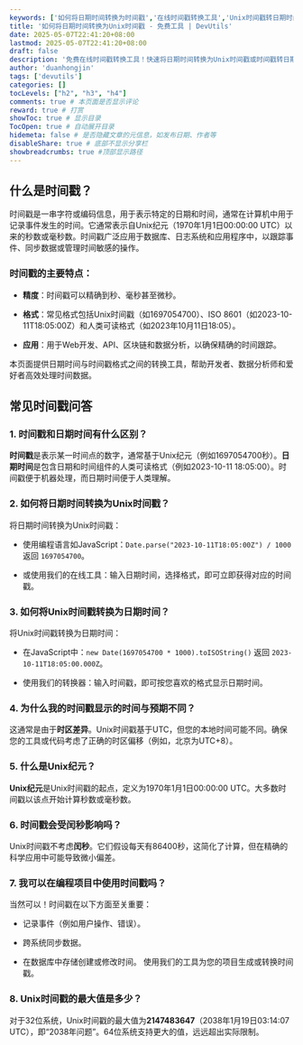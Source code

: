 ```yaml
---
keywords: ['如何将日期时间转换为时间戳','在线时间戳转换工具','Unix时间戳转日期时间','免费时间戳转换器','时间戳生成器']
title: '如何将日期时间转换为Unix时间戳 - 免费工具 | DevUtils'
date: 2025-05-07T22:41:20+08:00
lastmod: 2025-05-07T22:41:20+08:00
draft: false
description: '免费在线时间戳转换工具！快速将日期时间转换为Unix时间戳或时间戳转日期时间，支持多格式，简单易用，立即试用！'
author: 'duanhongjin'
tags: ['devutils']
categories: []
tocLevels: ["h2", "h3", "h4"]
comments: true # 本页面是否显示评论
reward: true # 打赏
showToc: true # 显示目录
TocOpen: true # 自动展开目录
hidemeta: false # 是否隐藏文章的元信息，如发布日期、作者等
disableShare: true # 底部不显示分享栏
showbreadcrumbs: true #顶部显示路径
---
```


## 什么是时间戳？

时间戳是一串字符或编码信息，用于表示特定的日期和时间，通常在计算机中用于记录事件发生的时间。它通常表示自Unix纪元（1970年1月1日00:00:00 UTC）以来的秒数或毫秒数。时间戳广泛应用于数据库、日志系统和应用程序中，以跟踪事件、同步数据或管理时间敏感的操作。

### 时间戳的主要特点：

- **精度**：时间戳可以精确到秒、毫秒甚至微秒。

- **格式**：常见格式包括Unix时间戳（如1697054700）、ISO 8601（如2023-10-11T18:05:00Z）和人类可读格式（如2023年10月11日18:05）。

- **应用**：用于Web开发、API、区块链和数据分析，以确保精确的时间跟踪。

本页面提供日期时间与时间戳格式之间的转换工具，帮助开发者、数据分析师和爱好者高效处理时间数据。

## 常见时间戳问答

### 1. 时间戳和日期时间有什么区别？

**时间戳**是表示某一时间点的数字，通常基于Unix纪元（例如1697054700秒）。**日期时间**是包含日期和时间组件的人类可读格式（例如2023-10-11 18:05:00）。时间戳便于机器处理，而日期时间便于人类理解。

### 2. 如何将日期时间转换为Unix时间戳？

将日期时间转换为Unix时间戳：

- 使用编程语言如JavaScript：`Date.parse("2023-10-11T18:05:00Z") / 1000` 返回 `1697054700`。
  
- 或使用我们的在线工具：输入日期时间，选择格式，即可立即获得对应的时间戳。

### 3. 如何将Unix时间戳转换为日期时间？

将Unix时间戳转换为日期时间：

- 在JavaScript中：`new Date(1697054700 * 1000).toISOString()` 返回 `2023-10-11T18:05:00.000Z`。
  
- 使用我们的转换器：输入时间戳，即可按您喜欢的格式显示日期时间。

### 4. 为什么我的时间戳显示的时间与预期不同？

这通常是由于**时区差异**。Unix时间戳基于UTC，但您的本地时间可能不同。确保您的工具或代码考虑了正确的时区偏移（例如，北京为UTC+8）。

### 5. 什么是Unix纪元？

**Unix纪元**是Unix时间戳的起点，定义为1970年1月1日00:00:00 UTC。大多数时间戳以该点开始计算秒数或毫秒数。

### 6. 时间戳会受闰秒影响吗？

Unix时间戳不考虑**闰秒**。它们假设每天有86400秒，这简化了计算，但在精确的科学应用中可能导致微小偏差。

### 7. 我可以在编程项目中使用时间戳吗？

当然可以！时间戳在以下方面至关重要：

- 记录事件（例如用户操作、错误）。
  
- 跨系统同步数据。
  
- 在数据库中存储创建或修改时间。 使用我们的工具为您的项目生成或转换时间戳。

### 8. Unix时间戳的最大值是多少？

对于32位系统，Unix时间戳的最大值为**2147483647**（2038年1月19日03:14:07 UTC），即“2038年问题”。64位系统支持更大的值，远远超出实际限制。
